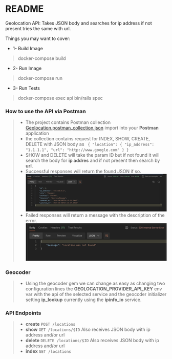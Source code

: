 # README

Geolocation API: Takes JSON body and searches for ip address if not present tries the same with url.

Things you may want to cover:

* 1- Build Image
> docker-compose build

* 2- Run Image
> docker-compose run

* 3- Run Tests
> docker-compose exec api bin/rails spec

### How to use the API via Postman
> - The project contains Postman collection [Geolocation.postman_collection.json](docs%2FGeolocation.postman_collection.json) import into your **Postman** application
> - the collection contains request for INDEX, SHOW, CREATE, DELETE with JSON body as ` { "location": { "ip_address": "1.1.1.1", "url": "http://www.google.com" } }`
> - SHOW and DELETE will take the param ID but if not found it will search the body for **ip addres** and if not present then search by **url**.
> - Successful responses will return the found JSON if so.
![success.png](docs%2Fsuccess.png)
> - Failed responses will return a message with the description of the error.
![error.png](docs%2Ferror.png)

### Geocoder
> - Using the geocoder gem we can change as easy as changing two configuration lines the **GEOLOCATION_PROVIDER_API_KEY** env var with the api of the selected service and the geocoder initializer setting  **ip_lookup** currently using the **ipinfo_io** service.

### API Endpoints
>   - **create** `POST /locations`
>   - **show** `GET /locations/$ID` Also receives JSON body with ip address and/or url 
>   - **delete** `DELETE /locations/$ID`  Also receives JSON body with ip address and/or url
>   - **index** `GET /locations`







